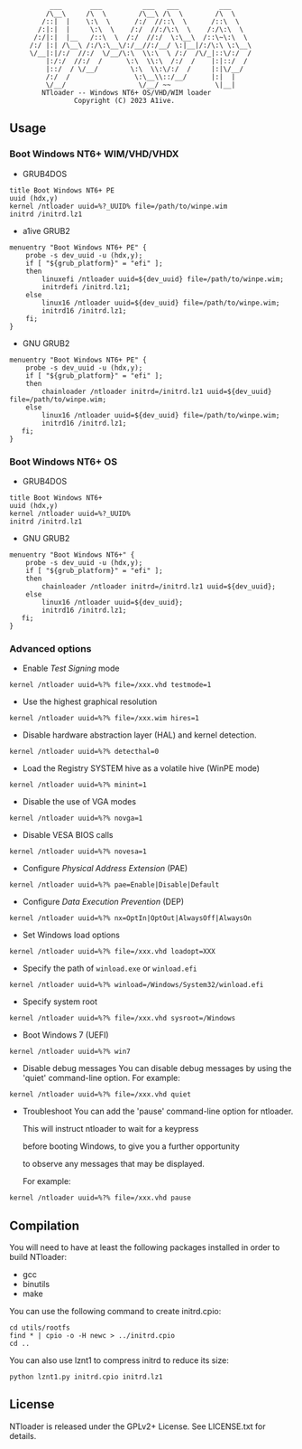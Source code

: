 ```
          ___       ___          ___   ___          ___     
         /\__\     /\  \        /\__\ /\  \        /\  \    
        /::|  |    \:\  \      /:/  //::\  \      /::\  \   
       /:|:|  |     \:\  \    /:/  //:/\:\  \    /:/\:\  \  
      /:/|:|  |__   /::\  \  /:/  //:/  \:\__\  /::\~\:\  \ 
     /:/ |:| /\__\ /:/\:\__\/:/__//:/__/ \:|__|/:/\:\ \:\__\
     \/__|:|/:/  //:/  \/__/\:\  \\:\  \ /:/  /\/_|::\/:/  /
         |:/:/  //:/  /      \:\  \\:\  /:/  /    |:|::/  / 
         |::/  / \/__/        \:\  \\:\/:/  /     |:|\/__/  
         /:/  /                \:\__\\::/__/      |:|  |    
         \/__/                  \/__/ ~~           \|__|    
        NTloader -- Windows NT6+ OS/VHD/WIM loader
                Copyright (C) 2023 A1ive.
```

## Usage

### Boot Windows NT6+ WIM/VHD/VHDX

- GRUB4DOS
```
title Boot Windows NT6+ PE
uuid (hdx,y)
kernel /ntloader uuid=%?_UUID% file=/path/to/winpe.wim
initrd /initrd.lz1
```

- a1ive GRUB2
```
menuentry "Boot Windows NT6+ PE" {
    probe -s dev_uuid -u (hdx,y);
    if [ "${grub_platform}" = "efi" ];
    then
        linuxefi /ntloader uuid=${dev_uuid} file=/path/to/winpe.wim;
        initrdefi /initrd.lz1;
    else
        linux16 /ntloader uuid=${dev_uuid} file=/path/to/winpe.wim;
        initrd16 /initrd.lz1;
    fi;
}
```
- GNU GRUB2
```
menuentry "Boot Windows NT6+ PE" {
    probe -s dev_uuid -u (hdx,y);
    if [ "${grub_platform}" = "efi" ];
    then
        chainloader /ntloader initrd=/initrd.lz1 uuid=${dev_uuid} file=/path/to/winpe.wim;
    else
        linux16 /ntloader uuid=${dev_uuid} file=/path/to/winpe.wim;
        initrd16 /initrd.lz1;
   fi;
}
```

### Boot Windows NT6+ OS

- GRUB4DOS
```
title Boot Windows NT6+
uuid (hdx,y)
kernel /ntloader uuid=%?_UUID%
initrd /initrd.lz1
```

- GNU GRUB2
```
menuentry "Boot Windows NT6+" {
    probe -s dev_uuid -u (hdx,y);
    if [ "${grub_platform}" = "efi" ];
    then
        chainloader /ntloader initrd=/initrd.lz1 uuid=${dev_uuid};
    else
        linux16 /ntloader uuid=${dev_uuid};
        initrd16 /initrd.lz1;
   fi;
}
```

### Advanced options

- Enable *Test Signing* mode
```
kernel /ntloader uuid=%?% file=/xxx.vhd testmode=1
```
- Use the highest graphical resolution
```
kernel /ntloader uuid=%?% file=/xxx.wim hires=1
```
- Disable hardware abstraction layer (HAL) and kernel detection.
```
kernel /ntloader uuid=%?% detecthal=0
```
- Load the Registry SYSTEM hive as a volatile hive (WinPE mode)
```
kernel /ntloader uuid=%?% minint=1
```
- Disable the use of VGA modes
```
kernel /ntloader uuid=%?% novga=1
```
- Disable VESA BIOS calls
```
kernel /ntloader uuid=%?% novesa=1
```
- Configure *Physical Address Extension* (PAE)
```
kernel /ntloader uuid=%?% pae=Enable|Disable|Default
```
- Configure *Data Execution Prevention* (DEP)
```
kernel /ntloader uuid=%?% nx=OptIn|OptOut|AlwaysOff|AlwaysOn
```
- Set Windows load options
```
kernel /ntloader uuid=%?% file=/xxx.vhd loadopt=XXX
```
- Specify the path of `winload.exe` or `winload.efi`
```
kernel /ntloader uuid=%?% winload=/Windows/System32/winload.efi
```
- Specify system root
```
kernel /ntloader uuid=%?% file=/xxx.vhd sysroot=/Windows
```
- Boot Windows 7 (UEFI)
```
kernel /ntloader uuid=%?% win7
```
- Disable debug messages
    You can disable debug messages by using the 'quiet' command-line option.
    For example:
```
kernel /ntloader uuid=%?% file=/xxx.vhd quiet
```
- Troubleshoot
    You can add the 'pause' command-line option for ntloader.
    
    This will instruct ntloader to wait for a keypress
    
     before booting Windows, to give you a further opportunity
    
     to observe any messages that may be displayed.
    
    For example:
```
kernel /ntloader uuid=%?% file=/xxx.vhd pause
```

## Compilation

You will need to have at least the following packages installed in order to build NTloader:

- gcc
- binutils
- make

You can use the following command to create initrd.cpio:
```
cd utils/rootfs
find * | cpio -o -H newc > ../initrd.cpio
cd ..
```
You can also use lznt1 to compress initrd to reduce its size:
```
python lznt1.py initrd.cpio initrd.lz1
```

## License

NTloader is released under the GPLv2+ License. See LICENSE.txt for details.

